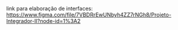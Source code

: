 link para elaboração de interfaces: https://www.figma.com/file/7VBDRrEwUNbyh4ZZ7rNGh8/Projeto-Integrador-II?node-id=1%3A2

